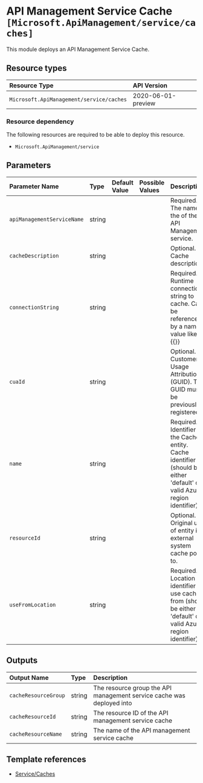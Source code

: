 # API Management Service Cache `[Microsoft.ApiManagement/service/caches]`

This module deploys an API Management Service Cache.

## Resource types

| Resource Type | API Version |
| :-- | :-- |
| `Microsoft.ApiManagement/service/caches` | 2020-06-01-preview |

### Resource dependency

The following resources are required to be able to deploy this resource.

- `Microsoft.ApiManagement/service`

## Parameters

| Parameter Name | Type | Default Value | Possible Values | Description |
| :-- | :-- | :-- | :-- | :-- |
| `apiManagementServiceName` | string |  |  | Required. The name of the of the API Management service. |
| `cacheDescription` | string |  |  | Optional. Cache description |
| `connectionString` | string |  |  | Required. Runtime connection string to cache. Can be referenced by a named value like so, {{<named-value>}} |
| `cuaId` | string |  |  | Optional. Customer Usage Attribution ID (GUID). This GUID must be previously registered |
| `name` | string |  |  | Required. Identifier of the Cache entity. Cache identifier (should be either 'default' or valid Azure region identifier). |
| `resourceId` | string |  |  | Optional. Original uri of entity in external system cache points to. |
| `useFromLocation` | string |  |  | Required. Location identifier to use cache from (should be either 'default' or valid Azure region identifier) |

## Outputs

| Output Name | Type | Description |
| :-- | :-- | :-- |
| `cacheResourceGroup` | string | The resource group the API management service cache was deployed into |
| `cacheResourceId` | string | The resource ID of the API management service cache |
| `cacheResourceName` | string | The name of the API management service cache |

## Template references

- [Service/Caches](https://docs.microsoft.com/en-us/azure/templates/Microsoft.ApiManagement/2020-06-01-preview/service/caches)
